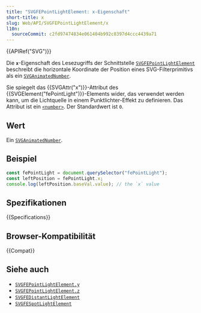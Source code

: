 ```yaml
---
title: "SVGFEPointLightElement: x-Eigenschaft"
short-title: x
slug: Web/API/SVGFEPointLightElement/x
l10n:
  sourceCommit: c2fd97474834e061404b992c8397d4ccc4439a71
---
```


{{APIRef("SVG")}}

Die **`x`**-Eigenschaft des Lesezugriffs der Schnittstelle [`SVGFEPointLightElement`](/de/docs/Web/API/SVGFEPointLightElement) beschreibt die horizontale Koordinate der Position eines SVG-Filterprimitivs als ein [`SVGAnimatedNumber`](/de/docs/Web/API/SVGAnimatedNumber).

Sie spiegelt das {{SVGAttr("x")}}-Attribut des {{SVGElement("fePointLight")}}-Elements wider, das verwendet werden kann, um die Lichtquelle in einem Punktlichter-Effekt zu definieren. Das Attribut ist ein [`<number>`](/de/docs/Web/SVG/Guides/Content_type#number). Der Standardwert ist `0`.

## Wert

Ein [`SVGAnimatedNumber`](/de/docs/Web/API/SVGAnimatedNumber).

## Beispiel

```js
const fePointLight = document.querySelector("fePointLight");
const leftPosition = fePointLight.x;
console.log(leftPosition.baseVal.value); // the `x` value
```

## Spezifikationen

{{Specifications}}

## Browser-Kompatibilität

{{Compat}}

## Siehe auch

- [`SVGFEPointLightElement.y`](/de/docs/Web/API/SVGFEPointLightElement/y)
- [`SVGFEPointLightElement.z`](/de/docs/Web/API/SVGFEPointLightElement/z)
- [`SVGFEDistantLightElement`](/de/docs/Web/API/SVGFEDistantLightElement)
- [`SVGFESpotLightElement`](/de/docs/Web/API/SVGFESpotLightElement)
